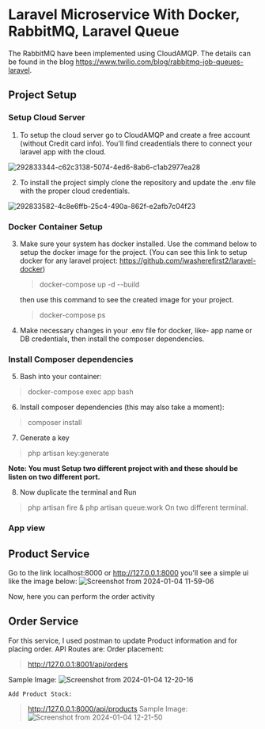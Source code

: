 # Laravel Microservice With Docker, RabbitMQ, Laravel Queue

The RabbitMQ have been implemented using CloudAMQP. The details can be found in the blog https://www.twilio.com/blog/rabbitmq-job-queues-laravel.

## Project Setup
### Setup Cloud Server
1. To setup the cloud server go to CloudAMQP and create a free account (without Credit card info). You'll find creadentials there to connect your laravel app with the cloud.
   
![292833344-c62c3138-5074-4ed6-8ab6-c1ab2977ea28](https://github.com/Tareq-Adnan/Laravel-Microservice-with-Docker-Rabbitmq-laravel-Queue-/assets/68398767/7aad5094-7656-493f-91be-17ff37e202df)


2. To install the project simply clone the repository and update the .env file with the proper cloud credentials.
   
![292833582-4c8e6ffb-25c4-490a-862f-e2afb7c04f23](https://github.com/Tareq-Adnan/Laravel-Microservice-with-Docker-Rabbitmq-laravel-Queue-/assets/68398767/1cece916-68e1-4fe8-a410-db792fdd9c05)


### Docker Container Setup
3. Make sure your system has docker installed. Use the command below to setup the docker image for the project. (You can see this link to setup docker for any laravel project: https://github.com/iwasherefirst2/laravel-docker)

   > docker-compose up -d --build
   
   then use this command to see the created image for your project.

   > docker-compose ps

4. Make necessary changes in your .env file for docker, like- app name or DB credentials, then install the composer dependencies.

   
### Install Composer dependencies

5. Bash into your container:

> docker-compose exec app bash

6. Install composer dependencies (this may also take a moment):

> composer install

7. Generate a key

> php artisan key:generate

<b> Note: You must Setup two different project with and these should be listen on two different port. </b>

8. Now duplicate the terminal and Run 
 > php artisan fire & php artisan queue:work
On two different terminal.

### App view
## Product Service 
Go to the link localhost:8000 or http://127.0.0.1:8000 you'll see a simple ui like the image below:
![Screenshot from 2024-01-04 11-59-06](https://github.com/Tareq-Adnan/Laravel-Microservice-with-Docker-Rabbitmq-laravel-Queue-/assets/68398767/1ca0e919-71b4-40c3-a5f8-058bb5d34bb1)


Now, here you can perform the order activity

## Order Service 
For this service, I used postman to update Product information and for placing order.
API Routes are:
    Order placement:
> http://127.0.0.1:8001/api/orders
        
Sample Image:
![Screenshot from 2024-01-04 12-20-16](https://github.com/Tareq-Adnan/Laravel-Microservice-with-Docker-Rabbitmq-laravel-Queue-/assets/68398767/217c8067-5e04-4a64-9ab6-d79488a87c68)


    Add Product Stock:
> http://127.0.0.1:8000/api/products
Sample Image:
![Screenshot from 2024-01-04 12-21-50](https://github.com/Tareq-Adnan/Laravel-Microservice-with-Docker-Rabbitmq-laravel-Queue-/assets/68398767/3b31878f-37a5-4cd6-997a-e03e3890ef5c)
